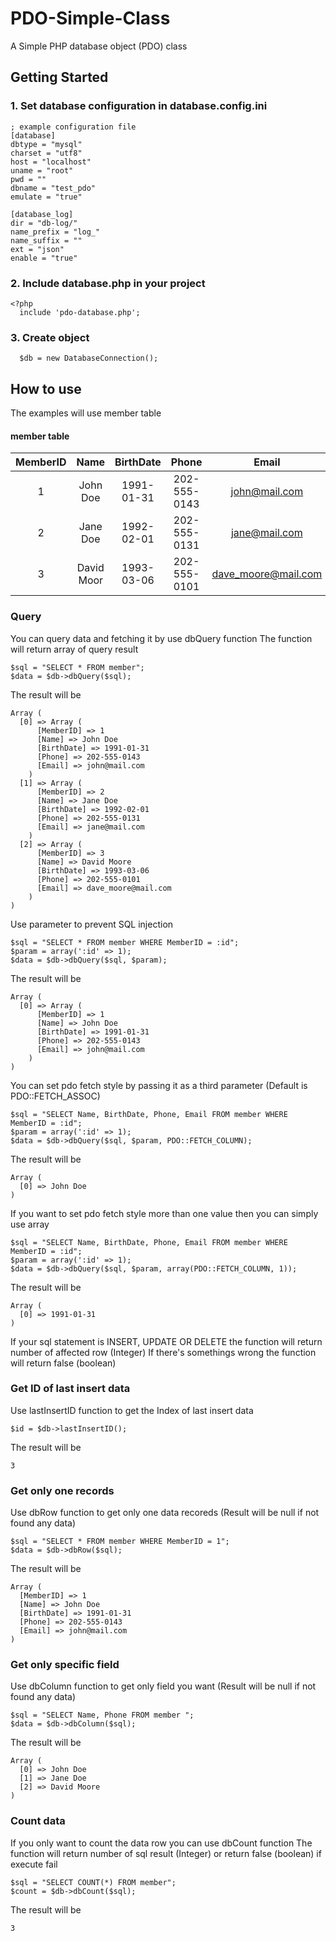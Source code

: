 # PDO-Simple-Class
A Simple PHP database object (PDO) class

## Getting Started
### 1. Set database configuration in database.config.ini
```
; example configuration file
[database]
dbtype = "mysql"
charset = "utf8"
host = "localhost"
uname = "root"
pwd = ""
dbname = "test_pdo"
emulate = "true"

[database_log]
dir = "db-log/"
name_prefix = "log_"
name_suffix = ""
ext = "json"
enable = "true"
```

### 2. Include database.php in your project
```
<?php
  include 'pdo-database.php';
```

### 3. Create object
```
  $db = new DatabaseConnection();
```

## How to use
The examples will use member table

#### member table 
| MemberID | Name | BirthDate | Phone | Email
|:-----------:|:------------:|:------------:|:------------:|:------------:|
| 1       |        John Doe |     1991-01-31    | 202-555-0143 | john@mail.com
| 2       |        Jane Doe  |     1992-02-01    | 202-555-0131 | jane@mail.com
| 3       |        David Moor  |     1993-03-06    | 202-555-0101 | dave_moore@mail.com

### Query
You can query data and fetching it by use dbQuery function
The function will return array of query result
```
$sql = "SELECT * FROM member";
$data = $db->dbQuery($sql);
```
The result will be
```
Array (
  [0] => Array (
      [MemberID] => 1
      [Name] => John Doe
      [BirthDate] => 1991-01-31
      [Phone] => 202-555-0143
      [Email] => john@mail.com
    )
  [1] => Array (
      [MemberID] => 2
      [Name] => Jane Doe
      [BirthDate] => 1992-02-01
      [Phone] => 202-555-0131
      [Email] => jane@mail.com
    )
  [2] => Array (
      [MemberID] => 3
      [Name] => David Moore
      [BirthDate] => 1993-03-06
      [Phone] => 202-555-0101
      [Email] => dave_moore@mail.com
    )
)
```

Use parameter to prevent SQL injection
```
$sql = "SELECT * FROM member WHERE MemberID = :id";
$param = array(':id' => 1);
$data = $db->dbQuery($sql, $param);
```
The result will be
```
Array (
  [0] => Array (
      [MemberID] => 1
      [Name] => John Doe
      [BirthDate] => 1991-01-31
      [Phone] => 202-555-0143
      [Email] => john@mail.com
    )
)
```

You can set pdo fetch style by passing it as a third parameter (Default is PDO::FETCH_ASSOC)
```
$sql = "SELECT Name, BirthDate, Phone, Email FROM member WHERE MemberID = :id";
$param = array(':id' => 1);
$data = $db->dbQuery($sql, $param, PDO::FETCH_COLUMN);
```
The result will be
```
Array (
  [0] => John Doe
)
```

If you want to set pdo fetch style more than one value then you can simply use array
```
$sql = "SELECT Name, BirthDate, Phone, Email FROM member WHERE MemberID = :id";
$param = array(':id' => 1);
$data = $db->dbQuery($sql, $param, array(PDO::FETCH_COLUMN, 1));
```
The result will be
```
Array (
  [0] => 1991-01-31
)
```

If your sql statement is INSERT, UPDATE OR DELETE the function will return number of affected row (Integer)
If there's somethings wrong the function will return false (boolean)

### Get ID of last insert data
Use lastInsertID function to get the Index of last insert data
```
$id = $db->lastInsertID();
```
The result will be
```
3
```

### Get only one records
Use dbRow function to get only one data recoreds (Result will be null if not found any data)
```
$sql = "SELECT * FROM member WHERE MemberID = 1";
$data = $db->dbRow($sql);
```
The result will be
```
Array (
  [MemberID] => 1
  [Name] => John Doe
  [BirthDate] => 1991-01-31
  [Phone] => 202-555-0143
  [Email] => john@mail.com
)
```

### Get only specific field
Use dbColumn function to get only field you want (Result will be null if not found any data)
```
$sql = "SELECT Name, Phone FROM member ";
$data = $db->dbColumn($sql);
```
The result will be
```
Array (
  [0] => John Doe
  [1] => Jane Doe
  [2] => David Moore
)
```

### Count data
If you only want to count the data row you can use dbCount function
The function will return number of sql result (Integer) or return false (boolean) if execute fail
```
$sql = "SELECT COUNT(*) FROM member";
$count = $db->dbCount($sql);
```
The result will be
```
3
```
